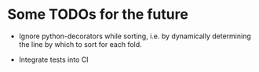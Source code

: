 
# Some TODOs for the future

* Ignore python-decorators while sorting, i.e. by dynamically determining the
  line by which to sort for each fold.

* Integrate tests into CI
